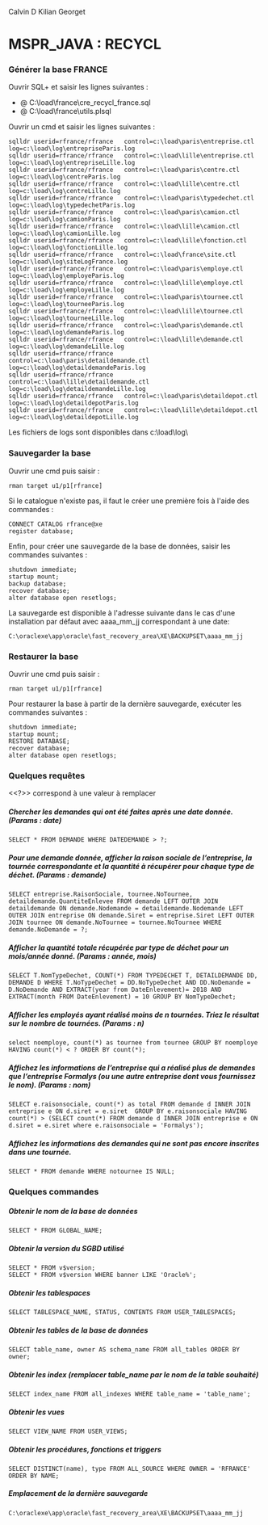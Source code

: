 Calvin D
Kilian Georget

# MSPR_JAVA : RECYCL

### Générer la base FRANCE

Ouvrir SQL+ et saisir les lignes suivantes : 
- @ C:\load\france\cre_recycl_france.sql
- @ C:\load\france\utils.plsql


Ouvrir un cmd et saisir les lignes suivantes : 
```
sqlldr userid=rfrance/rfrance   control=c:\load\paris\entreprise.ctl   log=c:\load\log\entrepriseParis.log
sqlldr userid=rfrance/rfrance   control=c:\load\lille\entreprise.ctl   log=c:\load\log\entrepriseLille.log
sqlldr userid=rfrance/rfrance   control=c:\load\paris\centre.ctl   log=c:\load\log\centreParis.log
sqlldr userid=rfrance/rfrance   control=c:\load\lille\centre.ctl   log=c:\load\log\centreLille.log
sqlldr userid=rfrance/rfrance   control=c:\load\paris\typedechet.ctl   log=c:\load\log\typedechetParis.log
sqlldr userid=rfrance/rfrance   control=c:\load\paris\camion.ctl   log=c:\load\log\camionParis.log
sqlldr userid=rfrance/rfrance   control=c:\load\lille\camion.ctl   log=c:\load\log\camionLille.log
sqlldr userid=rfrance/rfrance   control=c:\load\lille\fonction.ctl   log=c:\load\log\fonctionLille.log
sqlldr userid=rfrance/rfrance   control=c:\load\france\site.ctl   log=c:\load\log\siteLogFrance.log
sqlldr userid=rfrance/rfrance   control=c:\load\paris\employe.ctl   log=c:\load\log\employeParis.log
sqlldr userid=rfrance/rfrance   control=c:\load\lille\employe.ctl   log=c:\load\log\employeLille.log
sqlldr userid=rfrance/rfrance   control=c:\load\paris\tournee.ctl   log=c:\load\log\tourneeParis.log
sqlldr userid=rfrance/rfrance   control=c:\load\lille\tournee.ctl   log=c:\load\log\tourneeLille.log
sqlldr userid=rfrance/rfrance   control=c:\load\paris\demande.ctl   log=c:\load\log\demandeParis.log
sqlldr userid=rfrance/rfrance   control=c:\load\lille\demande.ctl   log=c:\load\log\demandeLille.log
sqlldr userid=rfrance/rfrance   control=c:\load\paris\detaildemande.ctl   log=c:\load\log\detaildemandeParis.log
sqlldr userid=rfrance/rfrance   control=c:\load\lille\detaildemande.ctl   log=c:\load\log\detaildemandeLille.log
sqlldr userid=rfrance/rfrance   control=c:\load\paris\detaildepot.ctl   log=c:\load\log\detaildepotParis.log
sqlldr userid=rfrance/rfrance   control=c:\load\lille\detaildepot.ctl   log=c:\load\log\detaildepotLille.log
```

Les fichiers de logs sont disponibles dans c:\load\log\

### Sauvegarder la base

Ouvrir une cmd puis saisir : 
```
rman target u1/p1[rfrance]
```
Si le catalogue n'existe pas, il faut le créer une première fois à l'aide des commandes : 
```
CONNECT CATALOG rfrance@xe
register database;
```
Enfin, pour créer une sauvegarde de la base de données, saisir les commandes suivantes :
```
shutdown immediate;
startup mount; 
backup database;
recover database;
alter database open resetlogs;
```
La sauvegarde est disponible à l'adresse suivante dans le cas d'une installation par défaut avec aaaa_mm_jj correspondant à une date:
```
C:\oraclexe\app\oracle\fast_recovery_area\XE\BACKUPSET\aaaa_mm_jj
```

### Restaurer la base

Ouvrir une cmd puis saisir : 
```
rman target u1/p1[rfrance]
```

Pour restaurer la base à partir de la dernière sauvegarde, exécuter les commandes suivantes :
```
shutdown immediate;
startup mount; 
RESTORE DATABASE;
recover database;
alter database open resetlogs;
```

### Quelques requêtes
<<?>> correspond à une valeur à remplacer
##### Chercher les demandes qui ont été faites après une date donnée. (Params : date)
```
SELECT * FROM DEMANDE WHERE DATEDEMANDE > ?;
```
##### Pour une demande donnée, afficher la raison sociale de l’entreprise, la tournée correspondante et la quantité à récupérer pour chaque type de déchet. (Params : demande)
```
SELECT entreprise.RaisonSociale, tournee.NoTournee, detaildemande.QuantiteEnlevee FROM demande LEFT OUTER JOIN detaildemande ON demande.Nodemande = detaildemande.Nodemande LEFT OUTER JOIN entreprise ON demande.Siret = entreprise.Siret LEFT OUTER JOIN tournee ON demande.NoTournee = tournee.NoTournee WHERE demande.NoDemande = ?; 
```
##### Afficher la quantité totale récupérée par type de déchet pour un mois/année donné. (Params : année, mois)
```
SELECT T.NomTypeDechet, COUNT(*) FROM TYPEDECHET T, DETAILDEMANDE DD, DEMANDE D WHERE T.NoTypeDechet = DD.NoTypeDechet AND DD.NoDemande = D.NoDemande AND EXTRACT(year from DateEnlevement)= 2018 AND EXTRACT(month FROM DateEnlevement) = 10 GROUP BY NomTypeDechet; 
```
##### Afficher les employés ayant réalisé moins de n tournées. Triez le résultat sur le nombre de tournées. (Params : n)
```
select noemploye, count(*) as tournee from tournee GROUP BY noemploye HAVING count(*) < ? ORDER BY count(*);
```
##### Affichez les informations de l’entreprise qui a réalisé plus de demandes que l’entreprise Formalys (ou une autre entreprise dont vous fournissez le nom).  (Params : nom)
```
SELECT e.raisonsociale, count(*) as total FROM demande d INNER JOIN entreprise e ON d.siret = e.siret  GROUP BY e.raisonsociale HAVING count(*) > (SELECT count(*) FROM demande d INNER JOIN entreprise e ON d.siret = e.siret where e.raisonsociale = 'Formalys');
```
##### Affichez les informations des demandes qui ne sont pas encore inscrites dans une tournée.
```
SELECT * FROM demande WHERE notournee IS NULL;
```

### Quelques commandes 

##### Obtenir le nom de la base de données
```
SELECT * FROM GLOBAL_NAME;
```
##### Obtenir la version du SGBD utilisé
```
SELECT * FROM v$version;
SELECT * FROM v$version WHERE banner LIKE 'Oracle%';
```
##### Obtenir les tablespaces
```
SELECT TABLESPACE_NAME, STATUS, CONTENTS FROM USER_TABLESPACES;
```
##### Obtenir les tables de la base de données
```
SELECT table_name, owner AS schema_name FROM all_tables ORDER BY owner;
```
##### Obtenir les index (remplacer table_name par le nom de la table souhaité)
```
SELECT index_name FROM all_indexes WHERE table_name = 'table_name';
```
##### Obtenir les vues
```
SELECT VIEW_NAME FROM USER_VIEWS;
```
##### Obtenir les procédures, fonctions et triggers
```
SELECT DISTINCT(name), type FROM ALL_SOURCE WHERE OWNER = 'RFRANCE' ORDER BY NAME;
```
##### Emplacement de la dernière sauvegarde 
```
C:\oraclexe\app\oracle\fast_recovery_area\XE\BACKUPSET\aaaa_mm_jj
```
